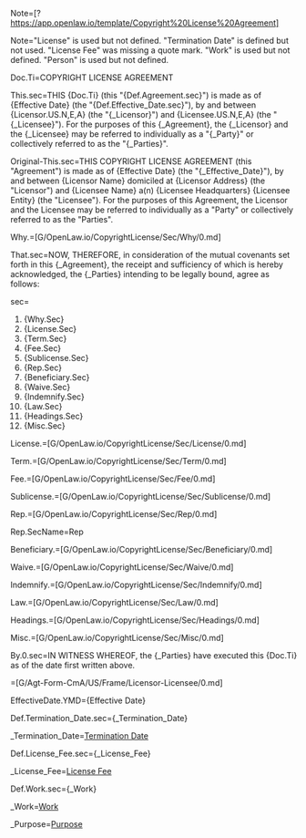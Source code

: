 Note=[?https://app.openlaw.io/template/Copyright%20License%20Agreement]

Note="License" is used but not defined.  "Termination Date" is defined but not used.  "License Fee" was missing a quote mark.  "Work" is used but not defined. "Person" is used but not defined.


Doc.Ti=COPYRIGHT LICENSE AGREEMENT

This.sec=THIS {Doc.Ti} (this "{Def.Agreement.sec}") is made as of {Effective Date} (the "{Def.Effective_Date.sec}"), by and between {Licensor.US.N,E,A} (the "{_Licensor}") and {Licensee.US.N,E,A} (the "{_Licensee}"). For the purposes of this {_Agreement}, the {_Licensor} and the {_Licensee} may be referred to individually as a "{_Party}" or collectively referred to as the "{_Parties}".


Original-This.sec=THIS COPYRIGHT LICENSE AGREEMENT (this "Agreement") is made as of {Effective Date} (the "{_Effective_Date}"), by and between {Licensor Name} domiciled at {Licensor Address} (the "Licensor") and {Licensee Name} a(n) {Licensee Headquarters} {Licensee Entity} (the "Licensee"). For the purposes of this Agreement, the Licensor and the Licensee may be referred to individually as a "Party" or collectively referred to as the "Parties".

Why.=[G/OpenLaw.io/CopyrightLicense/Sec/Why/0.md]

That.sec=NOW, THEREFORE, in consideration of the mutual covenants set forth in this {_Agreement}, the receipt and sufficiency of which is hereby acknowledged, the {_Parties} intending to be legally bound, agree as follows:

sec=<ol><li>{Why.Sec}<li>{License.Sec}<li>{Term.Sec}<li>{Fee.Sec}<li>{Sublicense.Sec}<li>{Rep.Sec}<li>{Beneficiary.Sec}<li>{Waive.Sec}<li>{Indemnify.Sec}<li>{Law.Sec}<li>{Headings.Sec}<li>{Misc.Sec}</ol>

License.=[G/OpenLaw.io/CopyrightLicense/Sec/License/0.md]

Term.=[G/OpenLaw.io/CopyrightLicense/Sec/Term/0.md]

Fee.=[G/OpenLaw.io/CopyrightLicense/Sec/Fee/0.md]

Sublicense.=[G/OpenLaw.io/CopyrightLicense/Sec/Sublicense/0.md]

Rep.=[G/OpenLaw.io/CopyrightLicense/Sec/Rep/0.md]

Rep.SecName=Rep

Beneficiary.=[G/OpenLaw.io/CopyrightLicense/Sec/Beneficiary/0.md]

Waive.=[G/OpenLaw.io/CopyrightLicense/Sec/Waive/0.md]

Indemnify.=[G/OpenLaw.io/CopyrightLicense/Sec/Indemnify/0.md]

Law.=[G/OpenLaw.io/CopyrightLicense/Sec/Law/0.md]

Headings.=[G/OpenLaw.io/CopyrightLicense/Sec/Headings/0.md]

Misc.=[G/OpenLaw.io/CopyrightLicense/Sec/Misc/0.md]

By.0.sec=IN WITNESS WHEREOF, the {_Parties} have executed this {Doc.Ti} as of the date first written above.

=[G/Agt-Form-CmA/US/Frame/Licensor-Licensee/0.md]

EffectiveDate.YMD={Effective Date}

Def.Termination_Date.sec={_Termination_Date}

_Termination_Date=<a href="#Def.Termination_Date.sec" class="definedterm">Termination Date</a>

Def.License_Fee.sec={_License_Fee}

_License_Fee=<a href="#Def.License_Fee.sec" class="definedterm">License Fee</a>

Def.Work.sec={_Work}

_Work=<a href="#Def.Work.sec" class="definedterm">Work</a>

_Purpose=<a href="#Def.Purpose.sec" class="definedterm">Purpose</a>
